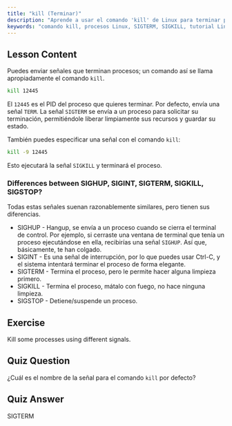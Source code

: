```yaml
---
title: "kill (Terminar)"
description: "Aprende a usar el comando 'kill' de Linux para terminar procesos. Comprende SIGTERM, SIGKILL y otras señales para la gestión de procesos. ¡Empieza a aprender ahora!"
keywords: "comando kill, procesos Linux, SIGTERM, SIGKILL, tutorial Linux, principiante, gestión de procesos, guía Linux"
---
```


## Lesson Content

Puedes enviar señales que terminan procesos; un comando así se llama apropiadamente el comando `kill`.

```bash
kill 12445
```

El `12445` es el PID del proceso que quieres terminar. Por defecto, envía una señal `TERM`. La señal `SIGTERM` se envía a un proceso para solicitar su terminación, permitiéndole liberar limpiamente sus recursos y guardar su estado.

También puedes especificar una señal con el comando `kill`:

```bash
kill -9 12445
```

Esto ejecutará la señal `SIGKILL` y terminará el proceso.

### Differences between SIGHUP, SIGINT, SIGTERM, SIGKILL, SIGSTOP?

Todas estas señales suenan razonablemente similares, pero tienen sus diferencias.

- SIGHUP - Hangup, se envía a un proceso cuando se cierra el terminal de control. Por ejemplo, si cerraste una ventana de terminal que tenía un proceso ejecutándose en ella, recibirías una señal `SIGHUP`. Así que, básicamente, te han colgado.
- SIGINT - Es una señal de interrupción, por lo que puedes usar Ctrl-C, y el sistema intentará terminar el proceso de forma elegante.
- SIGTERM - Termina el proceso, pero le permite hacer alguna limpieza primero.
- SIGKILL - Termina el proceso, mátalo con fuego, no hace ninguna limpieza.
- SIGSTOP - Detiene/suspende un proceso.

## Exercise

Kill some processes using different signals.

## Quiz Question

¿Cuál es el nombre de la señal para el comando `kill` por defecto?

## Quiz Answer

SIGTERM
